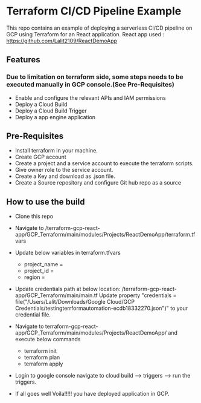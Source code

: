 # Terraform CI/CD Pipeline Example

This repo contains an example of deploying a serverless CI/CD pipeline on GCP using Terraform for an React application.
React app used : https://github.com/Lalit2109/ReactDemoApp

## Features
### Due to limitation on terraform side, some steps needs to be executed manually in GCP console.(See Pre-Requisites)
- Enable and configure the relevant APIs and IAM permissions
- Deploy a Cloud Build
- Deploy a Cloud Build Trigger
- Deploy a app engine application


## Pre-Requisites

- Install terraform in your machine.
- Create GCP account
- Create a project and a service account to execute the terraform scripts.
- Give owner role to the service account.
- Create a Key and download as .json file.
- Create a Source repository and configure Git hub repo as a source 



## How to use the build
- Clone this repo
- Navigate to /terraform-gcp-react-app/GCP_Terraform/main/modules/Projects/ReactDemoApp/terraform.tfvars
- Update below variables in terraform.tfvars
    - project_name  = <Your Project Name>
    - project_id    = <Project ID>
    - region        = <region> 
- Update credentials path at below location:
   /terraform-gcp-react-app/GCP_Terraform/main/main.tf
   Update property "credentials = file("/Users/Lalit/Downloads/Google Cloud/GCP Credentials/testingterrformautomation-ecdb18332270.json")" to your credential file.
- Navigate to terraform-gcp-react-app/GCP_Terraform/main/modules/Projects/ReactDemoApp/ and execute below commands
    - terraform init
    - terraform plan
    - terraform apply
- Login to google console navigate to cloud build --> triggers --> run the triggers.

- If all goes well Voila!!!!! you have deployed application in GCP.
